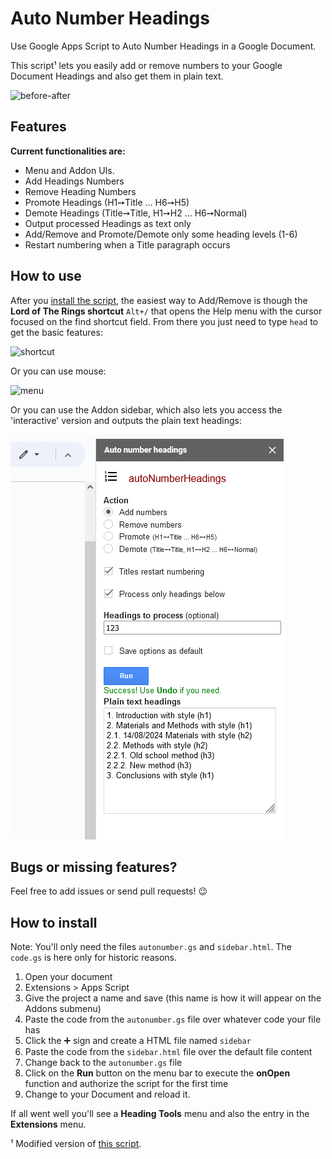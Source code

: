 # Auto Number Headings
Use Google Apps Script to Auto Number Headings in a Google Document.

This script¹ lets you easily add or remove numbers to your Google Document Headings and also get them in plain text.

![before-after](2023-06-09-17-36-41.png)

## Features
**Current functionalities are:**

- Menu and Addon UIs.
- Add Headings Numbers
- Remove Heading Numbers
- Promote Headings (H1➙Title ... H6➙H5)
- Demote Headings (Title➙Title, H1➙H2 ... H6➙Normal)
- Output processed Headings as text only
- Add/Remove and Promote/Demote only some heading levels (1-6)
- Restart numbering when a Title paragraph occurs

## How to use
After you [install the script](#how-to-install), the easiest way to Add/Remove is though the **Lord of The Rings shortcut** `Alt+/` that opens the Help menu with the cursor focused on the find shortcut field. From there you just need to type `head` to get the basic features:

![shortcut](2023-06-11-17-38-33.png)

Or you can use mouse:

![menu](2023-06-11-17-58-02.png)

Or you can use the Addon sidebar, which also lets you access the 'interactive' version and outputs the plain text headings:

![addon](2024-08-14-19-11-00.png)

## Bugs or missing features?
Feel free to add issues or send pull requests! 😉

## How to install

Note: You'll only need the files `autonumber.gs` and `sidebar.html`. The `code.gs` is here only for historic reasons.

1. Open your document
2. Extensions > Apps Script
3. Give the project a name and save (this name is how it will appear on the Addons submenu)
4. Paste the code from the `autonumber.gs` file over whatever code your file has
5. Click the ➕ sign and create a HTML file named `sidebar`
6. Paste the code from the `sidebar.html` file over the default file content
7. Change back to the `autonumber.gs` file 
8. Click on the **Run** button on the menu bar to execute the **onOpen** function and authorize the script for the first time
9. Change to your Document and reload it.

If all went well you'll see a **Heading Tools** menu and also the entry in the **Extensions** menu.

¹ Modified version of [this script](http://pro-web.at/archives/auto-numbering-your-google-docs-headings).
